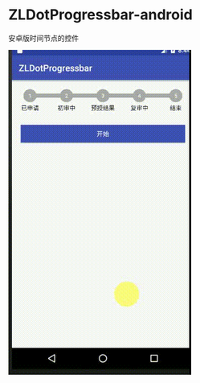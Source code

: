 # ZLDotProgressbar-android
安卓版时间节点的控件

 
![](https://github.com/czl0325/ZLDotProgressbar-android/blob/master/screen.gif)
